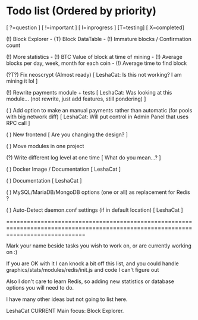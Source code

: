 Todo list (Ordered by priority)
===============================
[ ?=question ] [ !=important ] [ I=inprogress ] [T=testing] [ X=completed]

(!) Block Explorer
    - (T) Block DataTable
    - (!) Immature blocks / Confirmation count

(!) More statistics 
    - (!) BTC Value of block at time of mining
    - (!) Average blocks per day, week, month for each coin
    - (!) Average time to find block
    
(?T?) Fix neoscrypt (Almost ready) [ LeshaCat: Is this not working? I am mining it lol ] 

(!) Rewrite payments module + tests [ LeshaCat: Was looking at this module... (not rewrite, just add features, still pondering) ]

( ) Add option to make an manual payments rather than automatic (for pools with big network diff) [ LeshaCat: Will put control in Admin Panel that uses RPC call ]

( ) New frontend [ Are you changing the design? ]

( ) Move modules in one project 

(?) Write different log level at one time [ What do you mean...? ]

( ) Docker Image / Documentation [ LeshaCat ]

( ) Documentation [ LeshaCat ]

( ) MySQL/MariaDB/MongoDB options (one or all) as replacement for Redis ?

( ) Auto-Detect daemon.conf settings (if in default location) [ LeshaCat ]

===================================================================================================================================

Mark your name beside tasks you wish to work on, or are currently working on :)

If you are OK with it I can knock a bit off this list, and you could handle graphics/stats/modules/redis/init.js and code I can't figure out

Also I don't care to learn Redis, so adding new statistics or database options you will need to do.

I have many other ideas but not going to list here.

LeshaCat CURRENT Main focus: Block Explorer.

